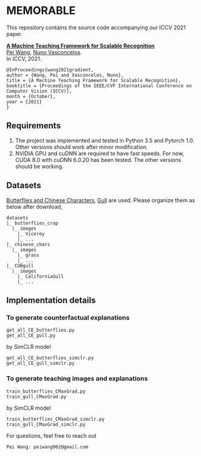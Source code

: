 # MEMORABLE


This repository contains the source code accompanying our ICCV 2021 paper.

**[A Machine Teaching Framework for Scalable Recognition](https://openaccess.thecvf.com/content/ICCV2021/html/Wang_A_Machine_Teaching_Framework_for_Scalable_Recognition_ICCV_2021_paper.html)**  
[Pei Wang](http://www.svcl.ucsd.edu/~peiwang), [Nuno Vasconcelos](http://www.svcl.ucsd.edu/~nuno).  
In ICCV, 2021.

```
@InProceedings{wang2021gradient,
author = {Wang, Pei and Vasconcelos, Nuno},
title = {A Machine Teaching Framework for Scalable Recognition},
booktitle = {Proceedings of the IEEE/CVF International Conference on Computer Vision (ICCV)},
month = {October},
year = {2021}
}
```

## Requirements

1. The project was implemented and tested in Python 3.5 and Pytorch 1.0. Other versions should work after minor modification.
2. NVIDIA GPU and cuDNN are required to have fast speeds. For now, CUDA 8.0 with cuDNN 6.0.20 has been tested. The other versions should be working.


## Datasets

[Butterflies and Chinese Characters](https://github.com/macaodha/explain_teach/tree/master/data), [Gull](https://drive.google.com/file/d/1gjt2GIiGtvpsUoQywktP6RE0KhHunAzI/view?usp=sharing) are used. Please organize them as below after download,

```
datasets
|_ butterflies_crop
  |_ images
    |_ Viceroy
    |_ ...
|_ chinese_chars
  |_ images
    |_ grass
    |_ ...
|_ CUBgull
  |_ images
    |_ CaliforniaGull
    |_ ...
```



## Implementation details

### To generate counterfactual explanations
```
get_all_CE_butterflies.py
get_all_CE_gull.py
```
by SimCLR model
```
get_all_CE_butterflies_simclr.py
get_all_CE_gull_simclr.py
```
### To generate teaching images and explanations
```
train_butterflies_CMaxGrad.py
train_gull_CMaxGrad.py
```
by SimCLR model
```
train_butterflies_CMaxGrad_simclr.py
train_gull_CMaxGrad_simclr.py
```

For questions, feel free to reach out
```
Pei Wang: peiwang062@gmail.com
```


